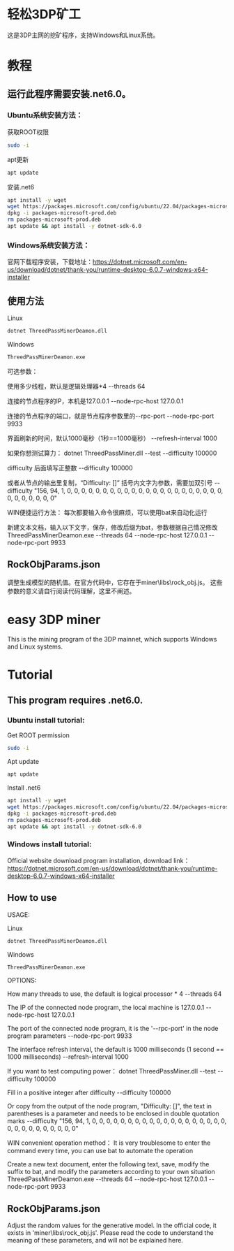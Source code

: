 # 轻松3DP矿工

这是3DP主网的挖矿程序，支持Windows和Linux系统。

# 教程

## 运行此程序需要安装.net6.0。

### Ubuntu系统安装方法：

获取ROOT权限
```sh
sudo -i
```
apt更新
```sh
apt update
```

安装.net6
```sh
apt install -y wget
wget https://packages.microsoft.com/config/ubuntu/22.04/packages-microsoft-prod.deb -O packages-microsoft-prod.deb
dpkg -i packages-microsoft-prod.deb
rm packages-microsoft-prod.deb
apt update && apt install -y dotnet-sdk-6.0
```

### Windows系统安装方法：
官网下载程序安装，下载地址：https://dotnet.microsoft.com/en-us/download/dotnet/thank-you/runtime-desktop-6.0.7-windows-x64-installer


## 使用方法
Linux
```sh
dotnet ThreedPassMinerDeamon.dll
```

Windows
```sh
ThreedPassMinerDeamon.exe
```
可选参数：

使用多少线程，默认是逻辑处理器*4
--threads 64

连接的节点程序的IP，本机是127.0.0.1
--node-rpc-host 127.0.0.1

连接的节点程序的端口，就是节点程序参数里的--rpc-port
--node-rpc-port 9933

界面刷新的时间，默认1000毫秒（1秒==1000毫秒）
--refresh-interval 1000

如果你想测试算力：
dotnet ThreedPassMiner.dll --test --difficulty 100000

difficulty 后面填写正整数
--difficulty 100000

或者从节点的输出里复制，“Difficulty: []” 括号内文字为参数，需要加双引号
--difficulty "156, 94, 1, 0, 0, 0, 0, 0, 0, 0, 0, 0, 0, 0, 0, 0, 0, 0, 0, 0, 0, 0, 0, 0, 0, 0, 0, 0, 0, 0, 0, 0"


WIN便捷运行方法：
每次都要输入命令很麻烦，可以使用bat来自动化运行

新建文本文档，输入以下文字，保存，修改后缀为bat，参数根据自己情况修改
ThreedPassMinerDeamon.exe --threads 64 --node-rpc-host 127.0.0.1 --node-rpc-port 9933

## RockObjParams.json
调整生成模型的随机值。在官方代码中，它存在于miner\libs\rock_obj.js。
这些参数的意义请自行阅读代码理解，这里不阐述。

# easy 3DP miner
This is the mining program of the 3DP mainnet, which supports Windows and Linux systems.

# Tutorial

## This program requires .net6.0.

### Ubuntu install tutorial:

Get ROOT permission
```sh
sudo -i
```
Apt update
```sh
apt update
```

Install .net6
```sh
apt install -y wget
wget https://packages.microsoft.com/config/ubuntu/22.04/packages-microsoft-prod.deb -O packages-microsoft-prod.deb
dpkg -i packages-microsoft-prod.deb
rm packages-microsoft-prod.deb
apt update && apt install -y dotnet-sdk-6.0
```

### Windows install tutorial:
Official website download program installation, download link：https://dotnet.microsoft.com/en-us/download/dotnet/thank-you/runtime-desktop-6.0.7-windows-x64-installer

## How to use

USAGE:

Linux
```sh
dotnet ThreedPassMinerDeamon.dll
```

Windows
```sh
ThreedPassMinerDeamon.exe
```
OPTIONS:

How many threads to use, the default is logical processor * 4
--threads 64

The IP of the connected node program, the local machine is 127.0.0.1
--node-rpc-host 127.0.0.1

The port of the connected node program, it is the '--rpc-port' in the node program parameters
--node-rpc-port 9933

The interface refresh interval, the default is 1000 milliseconds (1 second == 1000 milliseconds)
--refresh-interval 1000

If you want to test computing power：
dotnet ThreedPassMiner.dll --test --difficulty 100000

Fill in a positive integer after difficulty
--difficulty 100000

Or copy from the output of the node program, "Difficulty: []", the text in parentheses is a parameter and needs to be enclosed in double quotation marks
--difficulty "156, 94, 1, 0, 0, 0, 0, 0, 0, 0, 0, 0, 0, 0, 0, 0, 0, 0, 0, 0, 0, 0, 0, 0, 0, 0, 0, 0, 0, 0, 0, 0"


WIN convenient operation method：
It is very troublesome to enter the command every time, you can use bat to automate the operation

Create a new text document, enter the following text, save, modify the suffix to bat, and modify the parameters according to your own situation
ThreedPassMinerDeamon.exe --threads 64 --node-rpc-host 127.0.0.1 --node-rpc-port 9933

## RockObjParams.json
Adjust the random values for the generative model. In the official code, it exists in 'miner\libs\rock_obj.js'.
Please read the code to understand the meaning of these parameters, and will not be explained here.